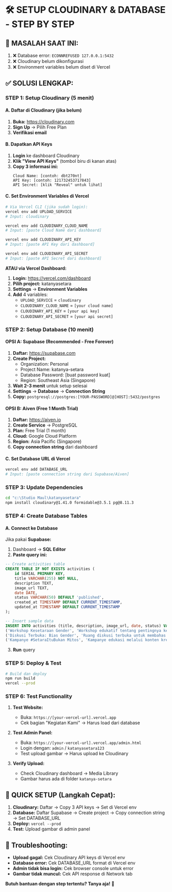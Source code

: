 # 🛠️ SETUP CLOUDINARY & DATABASE - STEP BY STEP

## 🎯 MASALAH SAAT INI:
1. ❌ Database error: `ECONNREFUSED 127.0.0.1:5432`
2. ❌ Cloudinary belum dikonfigurasi
3. ❌ Environment variables belum diset di Vercel

## ✅ SOLUSI LENGKAP:

### **STEP 1: Setup Cloudinary (5 menit)**

#### A. Daftar di Cloudinary (jika belum)
1. **Buka:** https://cloudinary.com
2. **Sign Up** → Pilih Free Plan
3. **Verifikasi email** 

#### B. Dapatkan API Keys
1. **Login** ke dashboard Cloudinary
2. **Klik "View API Keys"** (tombol biru di kanan atas)
3. **Copy 3 informasi ini:**
   ```
   Cloud Name: [contoh: dbt270nt]
   API Key: [contoh: 121732453717843]
   API Secret: [klik "Reveal" untuk lihat]
   ```

#### C. Set Environment Variables di Vercel
```bash
# Via Vercel CLI (jika sudah login):
vercel env add UPLOAD_SERVICE
# Input: cloudinary

vercel env add CLOUDINARY_CLOUD_NAME
# Input: [paste Cloud Name dari dashboard]

vercel env add CLOUDINARY_API_KEY
# Input: [paste API Key dari dashboard]

vercel env add CLOUDINARY_API_SECRET
# Input: [paste API Secret dari dashboard]
```

**ATAU via Vercel Dashboard:**
1. **Login:** https://vercel.com/dashboard
2. **Pilih project:** katanyasetara
3. **Settings** → **Environment Variables**
4. **Add** 4 variables:
   - `UPLOAD_SERVICE` = `cloudinary`
   - `CLOUDINARY_CLOUD_NAME` = `[your cloud name]`
   - `CLOUDINARY_API_KEY` = `[your api key]`
   - `CLOUDINARY_API_SECRET` = `[your api secret]`

### **STEP 2: Setup Database (10 menit)**

#### OPSI A: Supabase (Recommended - Free Forever)
1. **Daftar:** https://supabase.com
2. **Create Project:**
   - Organization: Personal
   - Project Name: katanya-setara
   - Database Password: [buat password kuat]
   - Region: Southeast Asia (Singapore)
3. **Wait 2-3 menit** untuk setup selesai
4. **Settings** → **Database** → **Connection String**
5. **Copy:** `postgresql://postgres:[YOUR-PASSWORD]@[HOST]:5432/postgres`

#### OPSI B: Aiven (Free 1 Month Trial)
1. **Daftar:** https://aiven.io
2. **Create Service** → PostgreSQL
3. **Plan:** Free Trial (1 month)
4. **Cloud:** Google Cloud Platform
5. **Region:** Asia Pacific (Singapore)
6. **Copy connection string** dari dashboard

#### C. Set Database URL di Vercel
```bash
vercel env add DATABASE_URL
# Input: [paste connection string dari Supabase/Aiven]
```

### **STEP 3: Update Dependencies**

```bash
cd "c:\Studio Maul\katanyasetara"
npm install cloudinary@1.41.0 formidable@3.5.1 pg@8.11.3
```

### **STEP 4: Create Database Tables**

#### A. Connect ke Database
Jika pakai **Supabase:**
1. Dashboard → **SQL Editor**
2. **Paste query ini:**

```sql
-- Create activities table
CREATE TABLE IF NOT EXISTS activities (
    id SERIAL PRIMARY KEY,
    title VARCHAR(255) NOT NULL,
    description TEXT,
    image_url TEXT,
    date DATE,
    status VARCHAR(50) DEFAULT 'published',
    created_at TIMESTAMP DEFAULT CURRENT_TIMESTAMP,
    updated_at TIMESTAMP DEFAULT CURRENT_TIMESTAMP
);

-- Insert sample data
INSERT INTO activities (title, description, image_url, date, status) VALUES
('Workshop Kesetaraan Gender', 'Workshop edukatif tentang pentingnya kesetaraan gender di lingkungan kampus dan masyarakat.', 'https://images.unsplash.com/photo-1523240795612-9a054b0db644?w=400&h=250&fit=crop', '2025-01-15', 'published'),
('Diskusi Terbuka: Bias Gender', 'Ruang diskusi terbuka untuk membahas representasi gender dalam media massa.', 'https://images.unsplash.com/photo-1517486808906-6ca8b3f04846?w=400&h=250&fit=crop', '2025-01-20', 'published'),
('Kampanye #SetaraItuBukan Mitos', 'Kampanye edukasi melalui konten kreatif di berbagai platform media sosial.', 'https://images.unsplash.com/photo-1559027006-448665bd7c7f?w=400&h=250&fit=crop', '2025-01-25', 'published');
```

3. **Run** query

### **STEP 5: Deploy & Test**

```bash
# Build dan deploy
npm run build
vercel --prod
```

### **STEP 6: Test Functionality**

1. **Test Website:**
   - Buka: `https://[your-vercel-url].vercel.app`
   - Cek bagian "Kegiatan Kami" → Harus load dari database

2. **Test Admin Panel:**
   - Buka: `https://[your-vercel-url].vercel.app/admin.html`
   - Login dengan: `admin` / `katanyasetara123`
   - Test upload gambar → Harus upload ke Cloudinary

3. **Verify Upload:**
   - Check Cloudinary dashboard → Media Library
   - Gambar harus ada di folder `katanya-setara`

## 🎯 **QUICK SETUP (Langkah Cepat):**

1. **Cloudinary:** Daftar → Copy 3 API keys → Set di Vercel env
2. **Database:** Daftar Supabase → Create project → Copy connection string → Set DATABASE_URL
3. **Deploy:** `vercel --prod`
4. **Test:** Upload gambar di admin panel

## 🚨 **Troubleshooting:**

- **Upload gagal:** Cek Cloudinary API keys di Vercel env
- **Database error:** Cek DATABASE_URL format di Vercel env  
- **Admin tidak bisa login:** Cek browser console untuk error
- **Gambar tidak muncul:** Cek API response di Network tab

**Butuh bantuan dengan step tertentu? Tanya aja!** 🚀
